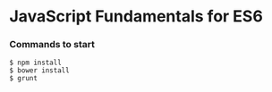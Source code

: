 JavaScript Fundamentals for ES6
==========================

### Commands to start
```
$ npm install
$ bower install
$ grunt
```

